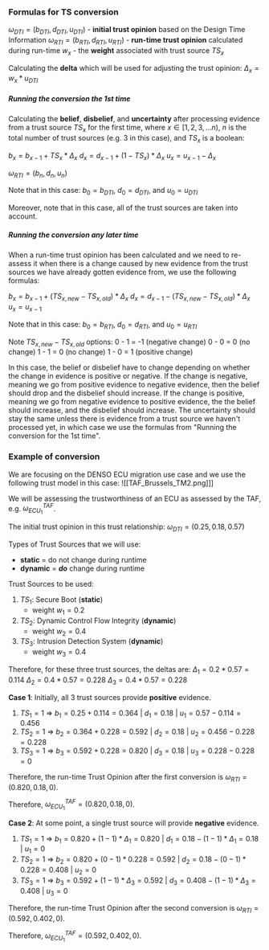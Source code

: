 
### Formulas for TS conversion

$\omega_{DTI} = (b_{DTI}, d_{DTI}, u_{DTI})$ - **initial trust opinion** based on the Design Time Information
$\omega_{RTI} = (b_{RTI}, d_{RTI}, u_{RTI})$ - **run-time trust opinion** calculated during run-time
$w_x$ - the **weight** associated with trust source $TS_x$


Calculating the **delta** which will be used for adjusting the trust opinion:
$\Delta_x = w_x * u_{DTI}$ 

##### Running the conversion the 1st time

Calculating the **belief**, **disbelief**, and **uncertainty** after processing evidence from a trust source $TS_x$ for the first time, where $x \in [1, 2, 3, ...n)$, $n$ is the total number of trust sources (e.g. 3 in this case), and $TS_x$ is a boolean: 

$b_x = b_{x-1} + TS_x*\Delta_x$
$d_x = d_{x-1} + (1-TS_x)*\Delta_x$
$u_x = u_{x-1} - \Delta_x$

$\omega_{RTI} = (b_n, d_n, u_n)$

Note that in this case:
$b_0 = b_{DTI}$, $d_0 = d_{DTI}$, and $u_0 = u_{DTI}$ 

Moreover, note that in this case, all of the trust sources are taken into account.
##### Running the conversion any later time

When a run-time trust opinion has been calculated and we need to re-assess it when there is a change caused by new evidence from the trust sources we have already gotten evidence from, we use the following formulas:

$b_x = b_{x-1} + (TS_{x, new} - TS_{x, old})*\Delta_x$
$d_x = d_{x-1} - (TS_{x, new} - TS_{x, old})*\Delta_x$
$u_x = u_{x-1}$

Note that in this case:
$b_0 = b_{RTI}$, $d_0 = d_{RTI}$, and $u_0 = u_{RTI}$ 

Note $TS_{x, new} - TS_{x, old}$ options: 
0 - 1 = -1 (negative change)
0 - 0 = 0 (no change)
1 - 1 = 0 (no change)
1 - 0 = 1 (positive change)

In this case, the belief or disbelief have to change depending on whether the change in evidence is positive or negative. If the change is negative, meaning we go from positive evidence to negative evidence, then the belief should drop and the disbelief should increase. If the change is positive, meaning we go from negative evidence to positive evidence, the the belief should increase, and the disbelief should increase. The uncertainty should stay the same unless there is evidence from a trust source we haven't processed yet, in which case we use the formulas from "Running the conversion for the 1st time".

### Example of conversion

We are focusing on the DENSO ECU migration use case and we use the following trust model in this case:
![[TAF_Brussels_TM2.png]]]

We will be assessing the trustworthiness of an ECU as assessed by the TAF, e.g. $\omega^{TAF}_{ECU_1}$.

The initial trust opinion in this trust relationship: $\omega_{DTI} = (0.25, 0.18, 0.57)$

Types of Trust Sources that we will use:
- **static** = do not change during runtime
- **dynamic** = ***do*** change during runtime

Trust Sources to be used:
1. $TS_1$: Secure Boot (**static**)
	- weight $w_1 = 0.2$ 
2. $TS_2$: Dynamic Control Flow Integrity (**dynamic**)
	- weight $w_2 = 0.4$
1. $TS_3$: Intrusion Detection System (**dynamic**)
	- weight $w_3 = 0.4$

Therefore, for these three trust sources, the deltas are:
$\Delta_1 = 0.2 * 0.57 = 0.114$
$\Delta_2 = 0.4 * 0.57 = 0.228$
$\Delta_3 = 0.4 * 0.57 = 0.228$

**Case 1**: Initially, all 3 trust sources provide **positive** evidence.

1. $TS_1 = 1$     $\Rightarrow$     $b_1 = 0.25 + 0.114 = 0.364$  $|$ $d_1 = 0.18$ $|$ $u_1 = 0.57 - 0.114 = 0.456$
2. $TS_2 = 1$     $\Rightarrow$     $b_2 = 0.364 + 0.228 = 0.592$ $|$ $d_2 = 0.18$ $|$ $u_2 = 0.456 - 0.228 = 0.228$ 
3. $TS_3 = 1$     $\Rightarrow$     $b_3 = 0.592 + 0.228 = 0.820$ $|$ $d_3 = 0.18$ $|$ $u_3 = 0.228 - 0.228 = 0$

Therefore, the run-time Trust Opinion after the first conversion is $\omega_{RTI} = (0.820,0.18,0)$. 

Therefore, $\omega^{TAF}_{ECU_1}=(0.820,0.18,0)$.

**Case 2**: At some point, a single trust source will provide **negative** evidence.

1. $TS_1 = 1$     $\Rightarrow$     $b_1 = 0.820 + (1 - 1)*\Delta_1 = 0.820$  $|$ $d_1 = 0.18 - (1 - 1)*\Delta_1 = 0.18$ $|$ $u_1 = 0$
2. $TS_2 = 1$     $\Rightarrow$     $b_2 = 0.820 + (0 - 1)*0.228 = 0.592$ $|$ $d_2 = 0.18 - (0 - 1)*0.228 = 0.408$ $|$ $u_2 = 0$ 
3. $TS_3 = 1$     $\Rightarrow$     $b_3 = 0.592 + (1 - 1)*\Delta_3 = 0.592$  $|$ $d_3 = 0.408 - (1-1)*\Delta_3= 0.408$ $|$ $u_3 = 0$

Therefore, the run-time Trust Opinion after the second conversion is $\omega_{RTI} = (0.592,0.402,0)$. 

Therefore, $\omega^{TAF}_{ECU_1} = (0.592,0.402,0)$.
